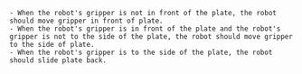 
    - When the robot's gripper is not in front of the plate, the robot should move gripper in front of plate.
    - When the robot's gripper is in front of the plate and the robot's gripper is not to the side of the plate, the robot should move gripper to the side of plate.
    - When the robot's gripper is to the side of the plate, the robot should slide plate back.
